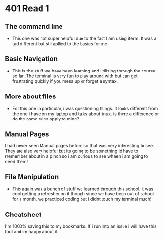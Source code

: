 # 401 Read 1

## The command line

- This one was not super helpful due to the fact I am using iterm. It was a tad different but stll apllied to the basics for me.

## Basic Navigation

- This is the stuff we have been learning and utilizing through the course so far. The terminal is very fun to play around with but can get frustrating quickly if you mess up or forget a syntax.

## More about files

- For this one in particular, i was questioning things.  it looks different from the one i have on my laptop and talks about linux. is there a difference or do the same rules apply to mine?

## Manual Pages
I had never seen Manual pages before so that was very interesting to see. They are also very helpful but its going to be something id have to rremember about in a pinch so i am curious to see whaen i am going to need them!

## File Manipulation

- This again was a bunch of stuff we learned through this school. it was cool getting a refresher on it though since we have been out of school for a month. we practiced coding but i didnt touch my terminal much! 

## Cheatsheet

I'm 1000% saving this to my bookmarks. If i run into an issue i will have this tool and im happy about it. 